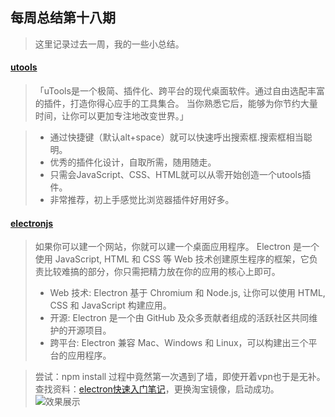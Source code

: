 ## 每周总结第十八期
> 这里记录过去一周，我的一些小总结。
<!--more-->

#### [utools](https://u.tools/)
> 「uTools是一个极简、插件化、跨平台的现代桌面软件。通过自由选配丰富的插件，打造你得心应手的工具集合。
> 当你熟悉它后，能够为你节约大量时间，让你可以更加专注地改变世界。」

> + 通过快捷键（默认alt+space）就可以快速呼出搜索框.搜索框相当聪明。    
> + 优秀的插件化设计，自取所需，随用随走。
> + 只需会JavaScript、CSS、HTML就可以从零开始创造一个utools插件。
> + 非常推荐，初上手感觉比浏览器插件好用好多。

#### [electronjs](https://electronjs.org/)
> 如果你可以建一个网站，你就可以建一个桌面应用程序。 Electron 是一个使用 JavaScript, HTML 和 CSS 等 Web 技术创建原生程序的框架，它负责比较难搞的部分，你只需把精力放在你的应用的核心上即可。
> + Web 技术: Electron 基于 Chromium 和 Node.js, 让你可以使用 HTML, CSS 和 JavaScript 构建应用。 
> + 开源: Electron 是一个由 GitHub 及众多贡献者组成的活跃社区共同维护的开源项目。    
> + 跨平台: Electron 兼容 Mac、Windows 和 Linux，可以构建出三个平台的应用程序。 

> 尝试：npm install 过程中竟然第一次遇到了墙，即使开着vpn也于是无补。查找资料：[electron快速入门笔记](https://www.jianshu.com/p/f134878af30f)，更换淘宝镜像，启动成功。
![效果展示](http://img.liugezhou.online/electron_lgz.png)
